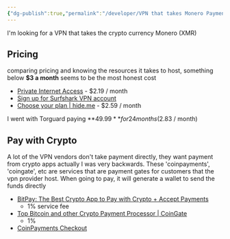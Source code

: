 ```yaml
---
{"dg-publish":true,"permalink":"/developer/VPN that takes Monero Payment/","created":"2024-02-29T22:19:55.746-06:00","updated":"2024-03-01T00:20:18.000-06:00"}
---
```




I'm looking for a VPN that takes the crypto currency Monero (XMR)

## Pricing
comparing pricing and knowing the resources it takes to host, something below **$3 a month** seems to be the most honest cost

- [Private Internet Access](https://www.privateinternetaccess.com/order?plan=24m&product=ZyJAsHQYEwHNCgU31I3A9MihNKuulaXEseKbhkH0hjx2zCGRL5uwzEuFE2gudrIt&X=) - $2.19 / month
- [Sign up for Surfshark VPN account](https://order.surfshark.com/checkout?frequency=24&slug=vpn)
- [Choose your plan | hide.me](https://member.hide.me/en/checkout?plan=summer2023&coupon=PWE-323-N8U&duration=27&theme=backtoschool&utm_campaign=backtoschool23&utm_medium=pricing&utm_source=internal) - $2.59 / month

I went with Torguard paying **$49.99** for 24 months ($2.83 / month) 
## Pay with Crypto
A lot of the VPN vendors don't take payment directly, they want payment from crypto apps
actually I was very backwards. These 'coinpayments', 'coingate', etc are services that are payment gates for customers that the vpn provider host. When going to pay, it will generate a wallet to send the funds directly

- [BitPay: The Best Crypto App to Pay with Crypto + Accept Payments](https://bitpay.com/)
	- 1% service fee
- [Top Bitcoin and other Crypto Payment Processor | CoinGate](https://coingate.com/)
	- 1%
- [CoinPayments Checkout](https://www.coinpayments.net/index.php?cmd=checkout&id=CPHI6DKNTGF78ZYIOIUGPCKEJ4&key=96af01afa428c496b369530af16a6d2b&enable_ab_test=1&visitorid=b700ed84504da00f)